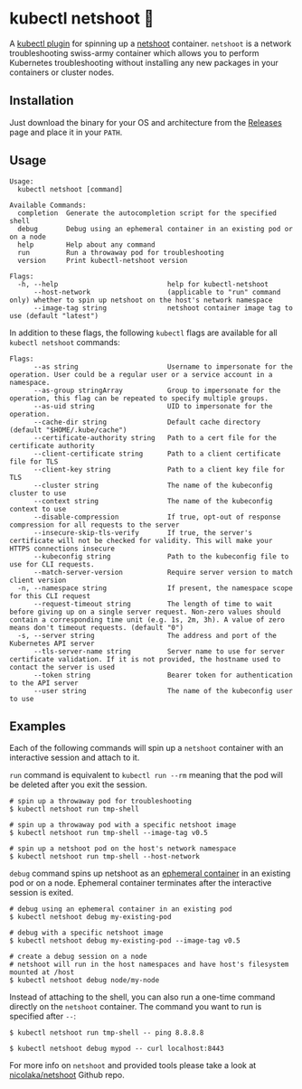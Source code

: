 # kubectl netshoot 🌠
A [kubectl plugin](https://kubernetes.io/docs/tasks/extend-kubectl/kubectl-plugins/) for spinning up a [netshoot](https://github.com/nicolaka/netshoot) container. `netshoot` is a network troubleshooting swiss-army container which allows you to perform Kubernetes troubleshooting without installing any new packages in your containers or cluster nodes.

## Installation

Just download the binary for your OS and architecture from the [Releases](https://github.com/nilic/kubectl-netshoot/releases) page and place it in your `PATH`.

## Usage

```
Usage:
  kubectl netshoot [command]

Available Commands:
  completion  Generate the autocompletion script for the specified shell
  debug       Debug using an ephemeral container in an existing pod or on a node
  help        Help about any command
  run         Run a throwaway pod for troubleshooting
  version     Print kubectl-netshoot version

Flags:
  -h, --help                           help for kubectl-netshoot
      --host-network                   (applicable to "run" command only) whether to spin up netshoot on the host's network namespace
      --image-tag string               netshoot container image tag to use (default "latest")
```

In addition to these flags, the following `kubectl` flags are available for all `kubectl netshoot` commands:

```
Flags:
      --as string                      Username to impersonate for the operation. User could be a regular user or a service account in a namespace.
      --as-group stringArray           Group to impersonate for the operation, this flag can be repeated to specify multiple groups.
      --as-uid string                  UID to impersonate for the operation.
      --cache-dir string               Default cache directory (default "$HOME/.kube/cache")
      --certificate-authority string   Path to a cert file for the certificate authority
      --client-certificate string      Path to a client certificate file for TLS
      --client-key string              Path to a client key file for TLS
      --cluster string                 The name of the kubeconfig cluster to use
      --context string                 The name of the kubeconfig context to use
      --disable-compression            If true, opt-out of response compression for all requests to the server
      --insecure-skip-tls-verify       If true, the server's certificate will not be checked for validity. This will make your HTTPS connections insecure
      --kubeconfig string              Path to the kubeconfig file to use for CLI requests.
      --match-server-version           Require server version to match client version
  -n, --namespace string               If present, the namespace scope for this CLI request
      --request-timeout string         The length of time to wait before giving up on a single server request. Non-zero values should contain a corresponding time unit (e.g. 1s, 2m, 3h). A value of zero means don't timeout requests. (default "0")
  -s, --server string                  The address and port of the Kubernetes API server
      --tls-server-name string         Server name to use for server certificate validation. If it is not provided, the hostname used to contact the server is used
      --token string                   Bearer token for authentication to the API server
      --user string                    The name of the kubeconfig user to use
```

## Examples

Each of the following commands will spin up a `netshoot` container with an interactive session and attach to it.

`run` command is equivalent to `kubectl run --rm` meaning that the pod will be deleted after you exit the session.

```
# spin up a throwaway pod for troubleshooting
$ kubectl netshoot run tmp-shell

# spin up a throwaway pod with a specific netshoot image
$ kubectl netshoot run tmp-shell --image-tag v0.5

# spin up a netshoot pod on the host's network namespace
$ kubectl netshoot run tmp-shell --host-network
```

`debug` command spins up netshoot as an [ephemeral container](https://kubernetes.io/docs/concepts/workloads/pods/ephemeral-containers/) in an existing pod or on a node. Ephemeral container terminates after the interactive session is exited.

```
# debug using an ephemeral container in an existing pod
$ kubectl netshoot debug my-existing-pod

# debug with a specific netshoot image
$ kubectl netshoot debug my-existing-pod --image-tag v0.5

# create a debug session on a node
# netshoot will run in the host namespaces and have host's filesystem mounted at /host
$ kubectl netshoot debug node/my-node
```

Instead of attaching to the shell, you can also run a one-time command directly on the `netshoot` container. The command you want to run is specified after `--`: 

```
$ kubectl netshoot run tmp-shell -- ping 8.8.8.8
```

```
$ kubectl netshoot debug mypod -- curl localhost:8443
```

For more info on `netshoot` and provided tools please take a look at [nicolaka/netshoot](https://github.com/nicolaka/netshoot) Github repo.